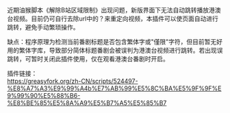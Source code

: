 近期油猴脚本《解除B站区域限制》出现问题，新版界面下无法自动跳转播放港澳台视频。目前仍可自行去除url中的？来重定向视频，本插件可以使页面自动进行跳转，避免手动繁琐操作。


缺点：程序原理为检测当前番剧标题是否包含繁体字或"僅限"字符，但目前暂无好用的繁体字库，导致部分简体标题番剧会被误判为港澳台视频进行跳转。若出现误跳转，可暂时关闭此插件使用，仅在观看港澳台番剧时开启。  

插件链接：  
https://greasyfork.org/zh-CN/scripts/524497-%E8%A7%A3%E9%99%A4b%E7%AB%99%E5%8C%BA%E5%9F%9F%E9%99%90%E5%88%B6-%E8%BE%85%E5%8A%A9%E5%B7%A5%E5%85%B7
